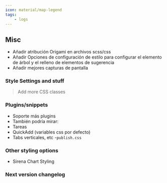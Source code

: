 ```yaml
---
icon: material/map-legend
tags:
    - logs
---
```


## Misc
- Añadir atribución Origami en archivos scss/css
- Añadir Opciones de configuración de estilo para configurar el elemento de árbol y el relleno de elementos de sugerencia
- Añadir mejores capturas de pantalla

### Style Settings and stuff
> Add more CSS classes

### Plugins/snippets
- Soporte más plugins
- También podría mirar:
- Tareas
- QuickAdd (variables css por defecto)
- Tabs verticales, etc
-`publish.css`

### Other styling options
- Sirena Chart Styling

### Next version changelog
